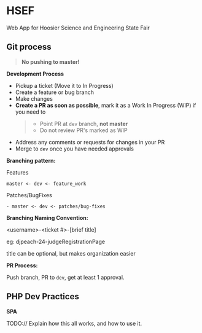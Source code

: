 # HSEF

Web App for Hoosier Science and Engineering State Fair

## Git process

> **No pushing to master!**

**Development Process**

* Pickup a ticket (Move it to In Progress)
* Create a feature or bug branch
* Make changes
* **Create a PR as soon as possible**, mark it as a Work In Progress (WIP) if you need to
  > * Point PR at `dev` branch, **not master**
  > * Do not review PR's marked as WIP
* Address any comments or requests for changes in your PR
* Merge to `dev` once you have needed approvals

**Branching pattern:**

Features

``` text
master <- dev <- feature_work
```

Patches/BugFixes

```text
- master <- dev <- patches/bug-fixes
```

**Branching Naming Convention:**

\<username>-<ticket #>-[brief title]

eg: djpeach-24-judgeRegistrationPage

title can be optional, but makes organization easier

**PR Process:**

Push branch, PR to `dev`, get at least 1 approval.

## PHP Dev Practices

**SPA**

TODO:// Explain how this all works, and how to use it.